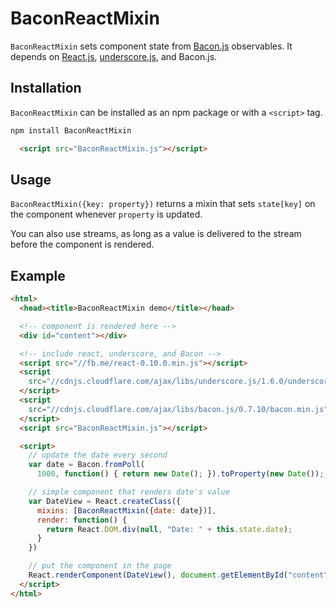 # BaconReactMixin

`BaconReactMixin` sets component state from [Bacon.js](1) observables. It
depends on [React.js](2), [underscore.js](3), and Bacon.js.

[1]: https://github.com/baconjs/bacon.js
[2]: https://facebook.github.io/react/
[3]: http://underscorejs.org/

## Installation

`BaconReactMixin` can be installed as an npm package or with a `<script>` tag.

```sh
npm install BaconReactMixin
```

```html
  <script src="BaconReactMixin.js"></script>
```


## Usage

`BaconReactMixin({key: property})` returns a mixin that sets `state[key]`
on the component whenever `property` is updated.

You can also use streams, as long as a value is delivered to the stream before
the component is rendered.

## Example

```html
<html>
  <head><title>BaconReactMixin demo</title></head>

  <!-- component is rendered here -->
  <div id="content"></div>

  <!-- include react, underscore, and Bacon -->
  <script src="//fb.me/react-0.10.0.min.js"></script>
  <script
    src="//cdnjs.cloudflare.com/ajax/libs/underscore.js/1.6.0/underscore-min.js">
  </script>
  <script
    src="//cdnjs.cloudflare.com/ajax/libs/bacon.js/0.7.10/bacon.min.js">
  </script>
  <script src="BaconReactMixin.js"></script>

  <script>
    // update the date every second
    var date = Bacon.fromPoll(
      1000, function() { return new Date(); }).toProperty(new Date());

    // simple component that renders date's value
    var DateView = React.createClass({
      mixins: [BaconReactMixin({date: date})],
      render: function() {
        return React.DOM.div(null, "Date: " + this.state.date);
      }
    })

    // put the component in the page
    React.renderComponent(DateView(), document.getElementById("content"));
  </script>
</html>
```
